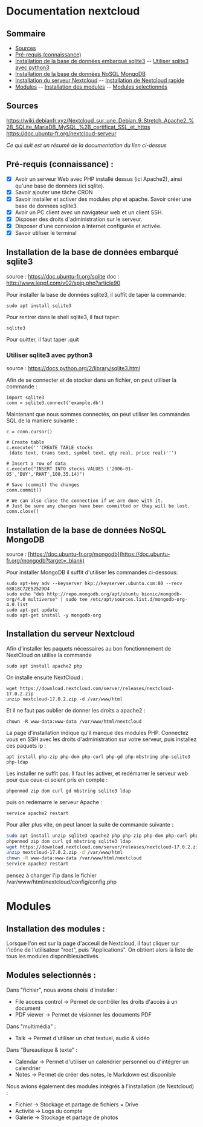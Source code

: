 # Documentation nextcloud

## Sommaire
- [Sources](#sources)
- [Pré-requis (connaissance)](#prerequis)
- [Installation de la base de données embarqué sqlite3](#installsqlite3)
-- [Utiliser sqlite3 avec python3](#usesqlite3)
- [Installation de la base de données NoSQL MongoDB](#mongodb)
- [Installation du serveur Nextcloud](#installnextcloud)
-- [Installation de Nextcloud rapide](#fastinstallnextcloud)
- [Modules](#modules)
-- [Installation des modules](#installmodules)
-- [Modules selectionnés](#modulesselected)

<span id=sources></span> 
## Sources
<a href="https://wiki.debian-fr.xyz/Nextcloud_sur_une_Debian_9_Stretch_Apache2_%2B_SQLite_MariaDB_MySQL_%2B_certificat_SSL_et_https" target="_blank"> https://wiki.debianfr.xyz/Nextcloud_sur_une_Debian_9_Stretch_Apache2_%2B_SQLite_MariaDB_MySQL_%2B_certificat_SSL_et_https </a>
<a href="https://doc.ubuntu-fr.org/nextcloud-serveur" target="_blank"> https://doc.ubuntu-fr.org/nextcloud-serveur </a>

*Ce qui suit est un résumé de la documentation du lien ci-dessus*

<span id=prerequis></span> 
## Pré-requis (connaissance) :

 - [x] Avoir un serveur Web avec PHP installé dessus (ici Apache2), ainsi qu'une base de données (ici sqlite).
 - [x] Savoir ajouter une tâche CRON
 - [x] Savoir installer et activer des modules php et apache. Savoir créer une base de données sqlite3.
 - [x] Avoir un PC client avec un navigateur web et un client SSH.
 - [x] Disposer des droits d'administration sur le serveur.
 - [x] Disposer d'une connexion à Internet configurée et activée.
 - [x] Savoir utiliser le terminal

<span id=installsqlite3></span> 
## Installation de la base de données embarqué sqlite3
source : <a href="https://doc.ubuntu-fr.org/sqlite" target="_blank"> https://doc.ubuntu-fr.org/sqlite </a>
doc :  <a href="http://www.leppf.com/v02/spip.php?article90" target="_blank"> http://www.leppf.com/v02/spip.php?article90 </a>

Pour installer la base de données sqlite3, il suffit de taper la commande:
```bash=
sudo apt install sqlite3
```

Pour rentrer dans le shell sqlite3, il faut taper:
```bash=
sqlite3
```

Pour quitter, il faut taper .quit

<span id=usesqlite3></span> 
### Utiliser sqlite3 avec python3
source : <a href="https://docs.python.org/2/library/sqlite3.html" target="_blank"> https://docs.python.org/2/library/sqlite3.html </a>

Afin de se connecter et de stocker dans un fichier, on peut utiliser la commande :
```python=
import sqlite3
conn = sqlite3.connect('example.db')
```
Maintenant que nous sommes connectés, on peut utiliser les commandes SQL de la maniere suivante :
```python=
c = conn.cursor()

# Create table
c.execute('''CREATE TABLE stocks
 (date text, trans text, symbol text, qty real, price real)''')

# Insert a row of data
c.execute("INSERT INTO stocks VALUES ('2006-01-05','BUY','RHAT',100,35.14)")

# Save (commit) the changes
conn.commit()

# We can also close the connection if we are done with it.
# Just be sure any changes have been committed or they will be lost.
conn.close()
```

<span id=mongodb></span> 
## Installation de la base de données NoSQL MongoDB

source : [https://doc.ubuntu-fr.org/mongodb](https://doc.ubuntu-fr.org/mongodb?target=_blank)

Pour installer MongoDB il suffit d'utiliser les commandes ci-dessous:
```bash=
sudo apt-key adv --keyserver hkp://keyserver.ubuntu.com:80 --recv 68818C72E52529D4
sudo echo "deb http://repo.mongodb.org/apt/ubuntu bionic/mongodb-org/4.0 multiverse" | sudo tee /etc/apt/sources.list.d/mongodb-org-4.0.list
sudo apt-get update
sudo apt-get install -y mongodb-org
```

<span id=installnextcloud></span> 
## Installation du serveur Nextcloud
Afin d'installer les paquets nécessaires au bon fonctionnement de NextCloud on utilise la commande 
```bash=
sudo apt install apache2 php
```

On installe ensuite NextCloud :

```bash=
wget https://download.nextcloud.com/server/releases/nextcloud-17.0.2.zip
unzip nextcloud-17.0.2.zip -d /var/www/html 
```
Et il ne faut pas oublier de donner les droits a apache2 :
```bash=
chown -R www-data:www-data /var/www/html/nextcloud
```
<!--  NE PAS FAIRE ! Soucis de fichier caché
On peut mettre nextcloud par défaut sur l'oridinateur avec la commande:
```bash
mv /var/www/html/nextcloud/* /var/www/html
```
--->
La page d'installation indique qu'il manque des modules PHP. Connectez vous en SSH  avec les  droits d'administration  sur votre serveur, puis installez ces paquets ip :
```bash=
apt install php-zip php-dom php-curl php-gd php-mbstring php-sqlite3 php-ldap
```
Les installer ne suffit pas. Il faut les activer, et redémarrer le serveur web pour que ceux-ci soient pris en compte :
```bash=
phpenmod zip dom curl gd mbstring sqlite3 ldap
```
puis on redémarre le serveur Apache :
```bash=
service apache2 restart
```

<span id=fastinstallnextcloud></span> 
Pour aller plus vite, on peut lancer la suite de commande suivante :
```bash
sudo apt install unzip sqlite3 apache2 php php-zip php-dom php-curl php-gd php-mbstring php-sqlite3 php-ldap
phpenmod zip dom curl gd mbstring sqlite3 ldap
wget https://download.nextcloud.com/server/releases/nextcloud-17.0.2.zip
unzip nextcloud-17.0.2.zip -d /var/www/html 
chown -R www-data:www-data /var/www/html/nextcloud
service apache2 restart
```

pensez à changer l'ip dans le fichier /var/www/html/nextcloud/config/config.php


<span id=modules></span> 
# Modules

<span id=installmodules></span> 
## Installation des modules : 

Lorsque l'on est sur la page d'acceuil de Nextcloud, il faut cliquer sur l'icône de l'utilisateur "root", puis "Applications".
On obtient alors la liste de tous les modules disponibles/activés.

<span id=modulesselected></span> 
## Modules selectionnés : 

Dans "fichier", nous avons choisi d'installer :

* File access control -> Permet de contrôler les droits d'accès à un document
* PDF viewer -> Permet de visionner les documents PDF

Dans "multimédia" :

* Talk -> Permet d'utiliser un chat textuel, audio & vidéo

Dans "Bureautique & texte" :

* Calendar -> Permet d'utiliser un calendrier personnel ou d'intégrer un calendrier
* Notes -> Permet de créer des notes, le Markdown est disponible

Nous avions également des modules intégrés à l'installation (de Nextcloud) :

* Fichier -> Stockage et partage de fichiers = Drive
* Activité -> Logs du compte
* Galerie -> Stockage et partage de photos

